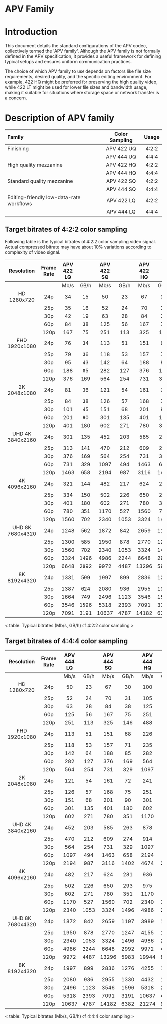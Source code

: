 APV Family
==============

# Introduction

This document details the standard configurations of the APV codec, collectively termed the 'APV family'. Although the APV family is not formally defined in the APV specification, it provides a useful framework for defining typical setups and ensures uniform communication practices.

The choice of which APV family to use depends on factors like file size requirements, desired quality, and the specific editing environment. For example, 422 HQ might be preferred for preserving the high quality video, while 422 LT might be used for lower file sizes and bandwidth usage, making it suitable for situations where storage space or network transfer is a concern.

# Description of APV family

| Family       | Color Sampling | Usage |
|:-------------|:--------------:|:------:|
| Finishing                                | APV 422 UQ | 4:2:2 | 
|                                          | APV 444 UQ | 4:4:4 | 
| High quality mezzanine                   | APV 422 HQ | 4:2:2 | 
|                                          | APV 444 HQ | 4:4:4 | 
| Standard quality mezzanine               | APV 422 SQ | 4:2:2 | 
|                                          | APV 444 SQ | 4:4:4 | 
| Editing-friendly low-data-rate workflows | APV 422 LQ | 4:2:2 | 
|                                          | APV 444 LQ | 4:4:4 | 


## Target bitrates of 4:2:2 color sampling

Following table is the typical bitrates of 4:2:2 color sampling video signal.
Actual compressed bitrate may have about 10% variations according to complexity of video signal.

|Resolution | Frame Rate | APV 422 LQ | | APV 422 SQ | | APV 422 HQ | | APV 422 UQ | |
|:---: | :---: | :---: | :---: | :---: | :---: | :---: | :---: | :---: | :---: |
| |  | Mb/s | GB/h | Mb/s | GB/h | Mb/s | GB/h | Mb/s | GB/h|
|HD     1280x720 | 24p | 34 | 15 | 50 | 23 | 67 | 30 | 100 | 45|
| | 25p | 35 | 16 | 52 | 24 | 70 | 31 | 105 | 47|
| | 30p | 42 | 19 | 63 | 28 | 84 | 38 | 125 | 56|
| | 60p | 84 | 38 | 125 | 56 | 167 | 75 | 251 | 113|
| | 120p | 167 | 75 | 251 | 113 | 325 | 146 | 488 | 219|
|FHD     1920x1080 | 24p | 76 | 34 | 113 | 51 | 151 | 68 | 226 | 102|
| | 25p | 79 | 36 | 118 | 53 | 157 | 71 | 235 | 106|
| | 30p | 95 | 43 | 142 | 64 | 188 | 85 | 282 | 127|
| | 60p | 188 | 85 | 282 | 127 | 376 | 169 | 564 | 254|
| | 120p | 376 | 169 | 564 | 254 | 731 | 329 | 1097 | 494|
|2K     2048x1080 | 24p | 81 | 36 | 121 | 54 | 161 | 72 | 241 | 108|
| | 25p | 84 | 38 | 126 | 57 | 168 | 75 | 251 | 113|
| | 30p | 101 | 45 | 151 | 68 | 201 | 90 | 301 | 135|
| | 60p | 201 | 90 | 301 | 135 | 401 | 180 | 602 | 271|
| | 120p | 401 | 180 | 602 | 271 | 780 | 351 | 1170 | 527|
|UHD   4K     3840x2160 | 24p | 301 | 135 | 452 | 203 | 585 | 263 | 878 | 395|
| | 25p | 313 | 141 | 470 | 212 | 609 | 274 | 914 | 411|
| | 30p | 376 | 169 | 564 | 254 | 731 | 329 | 1097 | 494|
| | 60p | 731 | 329 | 1097 | 494 | 1463 | 658 | 2194 | 987|
| | 120p | 1463 | 658 | 2194 | 987 | 3116 | 1402 | 4674 | 2103|
|4K     4096x2160 | 24p | 321 | 144 | 482 | 217 | 624 | 281 | 936 | 421|
| | 25p | 334 | 150 | 502 | 226 | 650 | 293 | 975 | 439|
| | 30p | 401 | 180 | 602 | 271 | 780 | 351 | 1170 | 527|
| | 60p | 780 | 351 | 1170 | 527 | 1560 | 702 | 2340 | 1053|
| | 120p | 1560 | 702 | 2340 | 1053 | 3324 | 1496 | 4986 | 2244|
|UHD   8K     7680x4320 | 24p | 1248 | 562 | 1872 | 842 | 2659 | 1197 | 3989 | 1795|
| | 25p | 1300 | 585 | 1950 | 878 | 2770 | 1247 | 4155 | 1870|
| | 30p | 1560 | 702 | 2340 | 1053 | 3324 | 1496 | 4986 | 2244|
| | 60p | 3324 | 1496 | 4986 | 2244 | 6648 | 2992 | 9972 | 4487|
| | 120p | 6648 | 2992 | 9972 | 4487 | 13296 | 5983 | 19944 | 8975|
|8K     8192x4320 | 24p | 1331 | 599 | 1997 | 899 | 2836 | 1276 | 4255 | 1915|
| | 25p | 1387 | 624 | 2080 | 936 | 2955 | 1330 | 4432 | 1994|
| | 30p | 1664 | 749 | 2496 | 1123 | 3546 | 1596 | 5318 | 2393|
| | 60p | 3546 | 1596 | 5318 | 2393 | 7091 | 3191 | 10637 | 4787|
| | 120p | 7091 | 3191 | 10637 | 4787 | 14182 | 6382 | 21274 | 9573|

< table: Typical bitrates (Mb/s, GB/h) of 4:2:2 color sampling >

## Target bitrates of 4:4:4 color sampling

|Resolution | Frame Rate | APV 444 LQ | | APV 444 SQ | | APV 444 HQ | | APV 444 UQ | |
|:---: | :---: | :---: | :---: | :---: | :---: | :---: | :---: | :---: | :---: |
| |  | Mb/s | GB/h | Mb/s | GB/h | Mb/s | GB/h | Mb/s | GB/h|
|HD     1280x720 | 24p | 50 | 23 | 67 | 30 | 100 | 45 | 134 | 60|
| | 25p | 52 | 24 | 70 | 31 | 105 | 47 | 139 | 63|
| | 30p | 63 | 28 | 84 | 38 | 125 | 56 | 167 | 75|
| | 60p | 125 | 56 | 167 | 75 | 251 | 113 | 325 | 146|
| | 120p | 251 | 113 | 325 | 146 | 488 | 219 | 650 | 293|
|FHD     1920x1080 | 24p | 113 | 51 | 151 | 68 | 226 | 102 | 301 | 135|
| | 25p | 118 | 53 | 157 | 71 | 235 | 106 | 313 | 141|
| | 30p | 142 | 64 | 188 | 85 | 282 | 127 | 376 | 169|
| | 60p | 282 | 127 | 376 | 169 | 564 | 254 | 731 | 329|
| | 120p | 564 | 254 | 731 | 329 | 1097 | 494 | 1463 | 658|
|2K     2048x1080 | 24p | 121 | 54 | 161 | 72 | 241 | 108 | 321 | 144|
| | 25p | 126 | 57 | 168 | 75 | 251 | 113 | 334 | 150|
| | 30p | 151 | 68 | 201 | 90 | 301 | 135 | 401 | 180|
| | 60p | 301 | 135 | 401 | 180 | 602 | 271 | 780 | 351|
| | 120p | 602 | 271 | 780 | 351 | 1170 | 527 | 1560 | 702|
|UHD   4K     3840x2160 | 24p | 452 | 203 | 585 | 263 | 878 | 395 | 1170 | 527|
| | 25p | 470 | 212 | 609 | 274 | 914 | 411 | 1219 | 548|
| | 30p | 564 | 254 | 731 | 329 | 1097 | 494 | 1463 | 658|
| | 60p | 1097 | 494 | 1463 | 658 | 2194 | 987 | 3116 | 1402|
| | 120p | 2194 | 987 | 3116 | 1402 | 4674 | 2103 | 6233 | 2805|
|4K     4096x2160 | 24p | 482 | 217 | 624 | 281 | 936 | 421 | 1248 | 562|
| | 25p | 502 | 226 | 650 | 293 | 975 | 439 | 1300 | 585|
| | 30p | 602 | 271 | 780 | 351 | 1170 | 527 | 1560 | 702|
| | 60p | 1170 | 527 | 1560 | 702 | 2340 | 1053 | 3324 | 1496|
| | 120p | 2340 | 1053 | 3324 | 1496 | 4986 | 2244 | 6648 | 2992|
|UHD   8K     7680x4320 | 24p | 1872 | 842 | 2659 | 1197 | 3989 | 1795 | 5318 | 2393|
| | 25p | 1950 | 878 | 2770 | 1247 | 4155 | 1870 | 5540 | 2493|
| | 30p | 2340 | 1053 | 3324 | 1496 | 4986 | 2244 | 6648 | 2992|
| | 60p | 4986 | 2244 | 6648 | 2992 | 9972 | 4487 | 13296 | 5983|
| | 120p | 9972 | 4487 | 13296 | 5983 | 19944 | 8975 | 26592 | 11966|
|8K     8192x4320 | 24p | 1997 | 899 | 2836 | 1276 | 4255 | 1915 | 5673 | 2553|
| | 25p | 2080 | 936 | 2955 | 1330 | 4432 | 1994 | 5909 | 2659|
| | 30p | 2496 | 1123 | 3546 | 1596 | 5318 | 2393 | 7091 | 3191|
| | 60p | 5318 | 2393 | 7091 | 3191 | 10637 | 4787 | 14182 | 6382|
| | 120p | 10637 | 4787 | 14182 | 6382 | 21274 | 9573 | 28365 | 12764|

< table: Typical bitrates (Mb/s, GB/h) of 4:4:4 color sampling >
